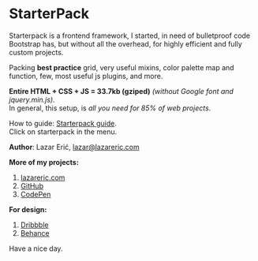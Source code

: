 # StarterPack
Starterpack is a frontend framework, I started, in need of bulletproof code Bootstrap has, but without all the overhead, for highly efficient and fully custom projects.

Packing **best practice** grid, very useful mixins, color palette map and function, few, most useful js plugins, and more.

**Entire HTML + CSS + JS = 33.7kb (gziped)** *(without Google font and jquery.min.js).*<br>
In general, this setup, is *all you need for 85% of web projects*.

How to guide: [Starterpack guide](https://lazareric.com).<br>
Click on starterpack in the menu.

**Author**: Lazar Erić, lazar@lazareric.com

**More of my projects:** 

1. [lazareric.com](https://lazareric.com)
2. [GitHub](https://github.com/lazareric)
3. [CodePen](https://codepen.io/lazareric/)

**For design:**

1. [Dribbble](https://dribbble.com/lazareric)
2. [Behance](https://www.behance.net/lazareric15ae8)

Have a nice day.
